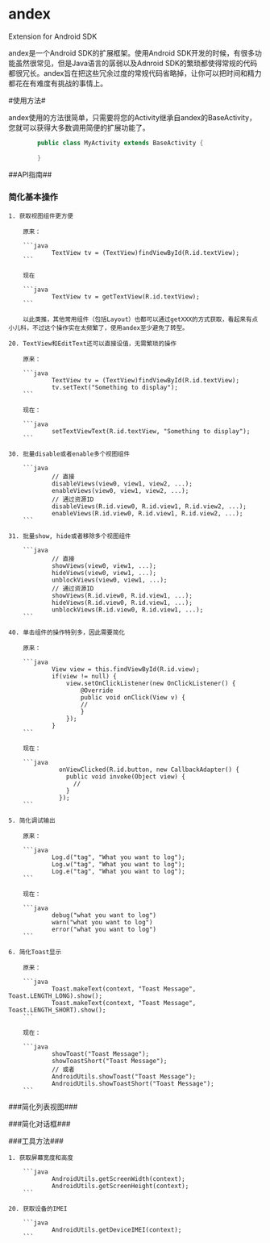 andex
=====

Extension for Android SDK



andex是一个Android SDK的扩展框架。使用Android SDK开发的时候，有很多功能虽然很常见，但是Java语言的孱弱以及Adnroid SDK的繁琐都使得常规的代码都很冗长。andex旨在把这些冗余过度的常规代码省略掉，让你可以把时间和精力都花在有难度有挑战的事情上。

#使用方法#

andex使用的方法很简单，只需要将您的Activity继承自andex的BaseActivity，您就可以获得大多数调用简便的扩展功能了。

```java
		public class MyActivity extends BaseActivity {
		
		}
```


##API指南##

### 简化基本操作 ###

	1. 获取视图组件更方便

		原来：
		
		```java
				TextView tv = (TextView)findViewById(R.id.textView);
		```

		现在
		
		```java
				TextView tv = getTextView(R.id.textView);
		```

		以此类推，其他常用组件（包括Layout）也都可以通过getXXX的方式获取，看起来有点小儿科，不过这个操作实在太频繁了，使用andex至少避免了转型。

	20. TextView和EditText还可以直接设值，无需繁琐的操作
	
		原来：
		
		```java
				TextView tv = (TextView)findViewById(R.id.textView);
				tv.setText("Something to display");
		```
		
		现在：
	
		```java
				setTextViewText(R.id.textView, "Something to display");
		```

	30. 批量disable或者enable多个视图组件
	
		```java
				// 直接
				disableViews(view0, view1, view2, ...);
				enableViews(view0, view1, view2, ...);
				// 通过资源ID
				disableViews(R.id.view0, R.id.view1, R.id.view2, ...);
				enableViews(R.id.view0, R.id.view1, R.id.view2, ...);
		```

	31. 批量show, hide或者移除多个视图组件
	
		```java
				// 直接
				showViews(view0, view1, ...);
				hideViews(view0, view1, ...);
				unblockViews(view0, view1, ...);
				// 通过资源ID
				showViews(R.id.view0, R.id.view1, ...);
				hideViews(R.id.view0, R.id.view1, ...);
				unblockViews(R.id.view0, R.id.view1, ...);
		```

	40. 单击组件的操作特别多，因此需要简化
	
		原来：
		
		```java
				View view = this.findViewById(R.id.view);
				if(view != null) {
					view.setOnClickListener(new OnClickListener() {
						@Override
						public void onClick(View v) {
		        		// 
						}	
			    	});
		  		}
		```

		现在：
		
		```java
				  onViewClicked(R.id.button, new CallbackAdapter() {
				    public void invoke(Object view) {
				      //
				    }
				  });
		```

	5. 简化调试输出

		原来：
		
		```java
				Log.d("tag", "What you want to log");
				Log.w("tag", "What you want to log");
				Log.e("tag", "What you want to log");
		```

		现在：
		
		```java
				debug("what you want to log")
				warn("what you want to log")
				error("what you want to log")
		```

	6. 简化Toast显示
	
		原来：
		
		```java
				Toast.makeText(context, "Toast Message", Toast.LENGTH_LONG).show();
				Toast.makeText(context, "Toast Message", Toast.LENGTH_SHORT).show();
		```

		现在：
		
		```java
				showToast("Toast Message");
				showToastShort("Toast Message");
				// 或者
				AndroidUtils.showToast("Toast Message");
				AndroidUtils.showToastShort("Toast Message");
		```

###简化列表视图###

###简化对话框###

###工具方法###

	1. 获取屏幕宽度和高度
	
		```java
				AndroidUtils.getScreenWidth(context);
				AndroidUtils.getScreenHeight(context);
		```
	
	20. 获取设备的IMEI
	
		```java
				AndroidUtils.getDeviceIMEI(context);
		```

		